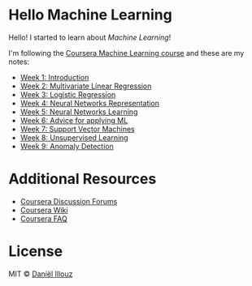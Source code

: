 # Hello Machine Learning
Hello! I started to learn about _Machine Learning_!

I'm following the [Coursera Machine Learning course](https://www.coursera.org/learn/machine-learning)
and these are my notes:

- [Week 1: Introduction](./notes/week1-introduction.md)
- [Week 2: Multivariate Linear Regression](./notes/week2-multivariate-linear-regression.md)
- [Week 3: Logistic Regression](./notes/week3-logistic-regression.md)
- [Week 4: Neural Networks Representation](./notes/week4-neural-networks-representation.md)
- [Week 5: Neural Networks Learning](./notes/week5-neural-networks-learning.md)
- [Week 6: Advice for applying ML](./notes/week6-advice-for-applying-machine-learning.md)
- [Week 7: Support Vector Machines](./notes/week7-support-vector-machines.md)
- [Week 8: Unsupervised Learning](./notes/week8-unsupervised-learning.md)
- [Week 9: Anomaly Detection](./notes/week9-anomaly-detection.md)

# Additional Resources
- [Coursera Discussion Forums](https://www.coursera.org/learn/machine-learning/discussions?sort=lastActivityAtDesc&page=1)
- [Coursera Wiki](https://share.coursera.org/wiki/index.php/ML:Main)
- [Coursera FAQ](https://www.coursera.org/learn/machine-learning/supplement/gBboB/frequently-asked-questions)

# License
MIT © [Daniël Illouz](https://github.com/danillouz)
